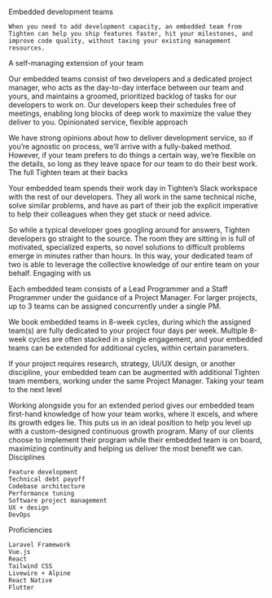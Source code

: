 
Embedded development teams

    When you need to add development capacity, an embedded team from Tighten can help you ship features faster, hit your milestones, and improve code quality, without taxing your existing management resources.

A self-managing extension of your team

Our embedded teams consist of two developers and a dedicated project manager, who acts as the day-to-day interface between our team and yours, and maintains a groomed, prioritized backlog of tasks for our developers to work on. Our developers keep their schedules free of meetings, enabling long blocks of deep work to maximize the value they deliver to you.
Opinionated service, flexible approach

We have strong opinions about how to deliver development service, so if you’re agnostic on process, we’ll arrive with a fully-baked method. However, if your team prefers to do things a certain way, we’re flexible on the details, so long as they leave space for our team to do their best work.
The full Tighten team at their backs

Your embedded team spends their work day in Tighten’s Slack workspace with the rest of our developers. They all work in the same technical niche, solve similar problems, and have as part of their job the explicit imperative to help their colleagues when they get stuck or need advice.

So while a typical developer goes googling around for answers, Tighten developers go straight to the source. The room they are sitting in is full of motivated, specialized experts, so novel solutions to difficult problems emerge in minutes rather than hours. In this way, your dedicated team of two is able to leverage the collective knowledge of our entire team on your behalf.
Engaging with us

Each embedded team consists of a Lead Programmer and a Staff Programmer under the guidance of a Project Manager. For larger projects, up to 3 teams can be assigned concurrently under a single PM.

We book embedded teams in 8-week cycles, during which the assigned team(s) are fully dedicated to your project four days per week. Multiple 8-week cycles are often stacked in a single engagement, and your embedded teams can be extended for additional cycles, within certain parameters.

If your project requires research, strategy, UI/UX design, or another discipline, your embedded team can be augmented with additional Tighten team members, working under the same Project Manager.
Taking your team to the next level

Working alongside you for an extended period gives our embedded team first-hand knowledge of how your team works, where it excels, and where its growth edges lie. This puts us in an ideal position to help you level up with a custom-designed continuous growth program. Many of our clients choose to implement their program while their embedded team is on board, maximizing continuity and helping us deliver the most benefit we can.
Disciplines

    Feature development
    Technical debt payoff
    Codebase architecture
    Performance tuning
    Software project management
    UX + design
    DevOps

Proficiencies

    Laravel Framework
    Vue.js
    React
    Tailwind CSS
    Livewire + Alpine
    React Native
    Flutter

